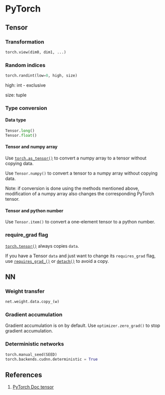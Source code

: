 # PyTorch

## Tensor

### Transformation

```python
torch.view(dim0, dim1, ...)
```

### Random indices

```python
torch.randint(low=0, high, size)
```

high: int - exclusive

size: tuple

### Type conversion

#### Data type

```python
Tensor.long()
Tensor.float()
```

#### Tensor and numpy array

Use [`torch.as_tensor()`](https://pytorch.org/docs/stable/generated/torch.as_tensor.html#torch.as_tensor) to convert a numpy array to a tensor without copying data.

Use `Tensor.numpy()` to convert a tensor to a numpy array without copying data.

Note: if conversion is done using the methods mentioned above, modification of a numpy array also changes the corresponding PyTorch tensor.

#### Tensor and python number

Use `Tensor.item()` to convert a one-element tensor to a python number.

### require\_grad flag

[`torch.tensor()`](https://pytorch.org/docs/stable/generated/torch.tensor.html#torch.tensor) always copies `data`. 

If you have a Tensor `data` and just want to change its `requires_grad` flag, use [`requires_grad_()`](https://pytorch.org/docs/stable/tensors.html#torch.Tensor.requires_grad_) or [`detach()`](https://pytorch.org/docs/stable/autograd.html#torch.Tensor.detach) to avoid a copy. 



## NN

### Weight transfer

```python
net.weight.data.copy_(w)
```

### Gradient accumulation

Gradient accumulation is on by default. Use `optimizer.zero_grad()` to stop gradient accumulation.

### Deterministic networks

```python
torch.manual_seed(SEED)
torch.backends.cudnn.deterministic = True
```

## References

1. [PyTorch Doc tensor](https://pytorch.org/docs/stable/tensors.html)

